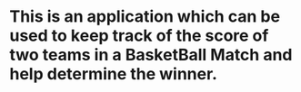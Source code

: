 # This is an application which can be used to keep track of the score of two teams in a BasketBall Match and help determine the winner.
